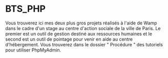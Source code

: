 # BTS_PHP

Vous trouverez ici mes deux plus gros projets réalisés à l'aide de Wamp dans le cadre d'un stage au centre d'action sociale de la ville de Paris.
Le premier est un outil de gestion destiné aux ressources humaines et le second est un outil de pointage pour venir en aide au centre d'hébergement.
Vous trouverez dans le dossier " Procédure " des tutoriels pour utiliser PhpMyAdmin.
